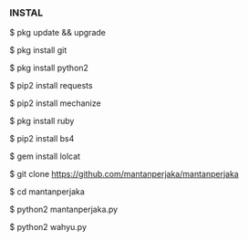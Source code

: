 ### INSTAL

$ pkg update && upgrade

$ pkg install git

$ pkg install python2

$ pip2 install requests

$ pip2 install mechanize

$ pkg install ruby

$ pip2 install bs4

$ gem install lolcat

$ git clone https://github.com/mantanperjaka/mantanperjaka

$ cd mantanperjaka

$ python2 mantanperjaka.py

$ python2 wahyu.py
